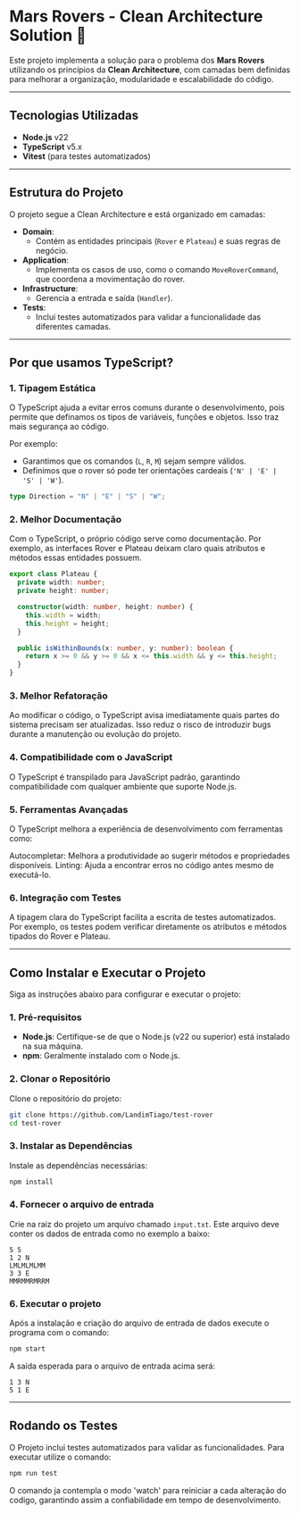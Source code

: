 # Mars Rovers - Clean Architecture Solution 🚀

Este projeto implementa a solução para o problema dos **Mars Rovers** utilizando os princípios da **Clean Architecture**, com camadas bem definidas para melhorar a organização, modularidade e escalabilidade do código.

---

## **Tecnologias Utilizadas**

- **Node.js** v22
- **TypeScript** v5.x
- **Vitest** (para testes automatizados)

---

## **Estrutura do Projeto**

O projeto segue a Clean Architecture e está organizado em camadas:

- **Domain**:
  - Contém as entidades principais (`Rover` e `Plateau`) e suas regras de negócio.
- **Application**:
  - Implementa os casos de uso, como o comando `MoveRoverCommand`, que coordena a movimentação do rover.
- **Infrastructure**:
  - Gerencia a entrada e saída (`Handler`).
- **Tests**:
  - Inclui testes automatizados para validar a funcionalidade das diferentes camadas.

---

## **Por que usamos TypeScript?**

### **1. Tipagem Estática**

O TypeScript ajuda a evitar erros comuns durante o desenvolvimento, pois permite que definamos os tipos de variáveis, funções e objetos. Isso traz mais segurança ao código.

Por exemplo:

- Garantimos que os comandos (`L`, `R`, `M`) sejam sempre válidos.
- Definimos que o rover só pode ter orientações cardeais (`'N' | 'E' | 'S' | 'W'`).

```typescript
type Direction = "N" | "E" | "S" | "W";
```

### **2. Melhor Documentação**

Com o TypeScript, o próprio código serve como documentação. Por exemplo, as interfaces Rover e Plateau deixam claro quais atributos e métodos essas entidades possuem.

```typescript
export class Plateau {
  private width: number;
  private height: number;

  constructor(width: number, height: number) {
    this.width = width;
    this.height = height;
  }

  public isWithinBounds(x: number, y: number): boolean {
    return x >= 0 && y >= 0 && x <= this.width && y <= this.height;
  }
}
```

### **3. Melhor Refatoração**

Ao modificar o código, o TypeScript avisa imediatamente quais partes do sistema precisam ser atualizadas. Isso reduz o risco de introduzir bugs durante a manutenção ou evolução do projeto.

### **4. Compatibilidade com o JavaScript**

O TypeScript é transpilado para JavaScript padrão, garantindo compatibilidade com qualquer ambiente que suporte Node.js.

### **5. Ferramentas Avançadas**

O TypeScript melhora a experiência de desenvolvimento com ferramentas como:

Autocompletar: Melhora a produtividade ao sugerir métodos e propriedades disponíveis.
Linting: Ajuda a encontrar erros no código antes mesmo de executá-lo.

### **6. Integração com Testes**

A tipagem clara do TypeScript facilita a escrita de testes automatizados. Por exemplo, os testes podem verificar diretamente os atributos e métodos tipados do Rover e Plateau.

---

## **Como Instalar e Executar o Projeto**

Siga as instruções abaixo para configurar e executar o projeto:

### **1. Pré-requisitos**

- **Node.js**: Certifique-se de que o Node.js (v22 ou superior) está instalado na sua máquina.
- **npm**: Geralmente instalado com o Node.js.

### **2. Clonar o Repositório**

Clone o repositório do projeto:

```bash
git clone https://github.com/LandimTiago/test-rover
cd test-rover
```

### **3. Instalar as Dependências**

Instale as dependências necessárias:

```bash
npm install
```

### **4. Fornecer o arquivo de entrada**

Crie na raiz do projeto um arquivo chamado `input.txt`. Este arquivo deve conter os dados de entrada como no exemplo a baixo:

```plaintext
5 5
1 2 N
LMLMLMLMM
3 3 E
MMRMMRMRRM
```

### **6. Executar o projeto**

Após a instalação e criação do arquivo de entrada de dados execute o programa com o comando:

```bash
npm start
```

A saída esperada para o arquivo de entrada acima será:

```plaintext
1 3 N
5 1 E
```

---

## **Rodando os Testes**

O Projeto inclui testes automatizados para validar as funcionalidades. Para executar utilize o comando:

```bash
npm run test
```

O comando ja contempla o modo 'watch' para reiniciar a cada alteração do codigo, garantindo assim a confiabilidade em tempo de desenvolvimento.
